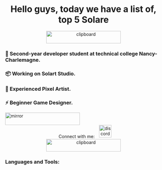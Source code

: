 <h1 align="center">Hello guys, today we have a list of, top 5 Solare</h1>

<div align="center"> <img src="https://imgur.com/lCLpGW9.png" alt="clipboard" width="240" height="40" /> 
<h3 align="left">💬 Second-year developer student at technical college Nancy-Charlemagne.</h3>
<h3 align="left">📦 Working on Solart Studio.</h3>
<h3 align="left">🎨 Experienced Pixel Artist.</h3>
<h3 align="left">⚡ Beginner Game Designer.</h3>
</div>

<img src="https://imgur.com/ZuFWOhV.png" alt="mirror" width="240" height="40" />
<div align="center">
  <span style="margin: 0 10px; vertical-align: middle;">Connect with me:</span>
  <a href="https://discord.gg/solareflame" target="_blank">
    <img src="https://imgur.com/52DfY0B.png" alt="discord" height="40" width="40" />
  </a>
</div>

<div align="center"> <img src="https://imgur.com/nZ4r1cE.png" alt="clipboard" width="240" height="40" /> </div> 
<h3 align="left">Languages and Tools:</h3>
